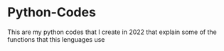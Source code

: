 # Python-Codes
This are my python codes that I create in 2022 that explain some of the functions that this lenguages use
